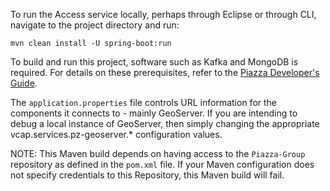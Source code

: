 To run the Access service locally, perhaps through Eclipse or through CLI, navigate to the project directory and run:

`mvn clean install -U spring-boot:run`

To build and run this project, software such as Kafka and MongoDB is required.  For details on these prerequisites, refer to the
[Piazza Developer's Guide](https://pz-docs.geointservices.io/devguide/index.html#_piazza_core_overview).

The `application.properties` file controls URL information for the components it connects to - mainly GeoServer. If you are intending to debug a local instance of GeoServer, then simply changing the appropriate vcap.services.pz-geoserver.* configuration values.

NOTE: This Maven build depends on having access to the `Piazza-Group` repository as defined in the `pom.xml` file. If your Maven configuration does not specify credentials to this Repository, this Maven build will fail. 

